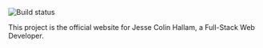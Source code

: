 ![Build status](https://jessehallam.visualstudio.com/CI%20-%20jessehallam.ca/_apis/build/status/Docker%20container)

This project is the official website for Jesse Colin Hallam, a Full-Stack Web Developer.